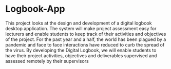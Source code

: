 # Logbook-App
This project looks at the design and development of a digital logbook desktop application. The system will make project assessment easy for lecturers and enable students to keep track of their activities and objectives of the project. For the past year and a half, the world has been plagued by a pandemic and face to face interactions have reduced to curb the spread of the virus. By developing the Digital Logbook, we will enable students to have their project activities, objectives and deliverables supervised and assessed remotely by their supervisors
